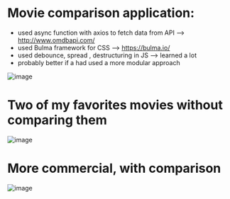 # Movie comparison application:
  - used async function with axios to fetch data from API --> http://www.omdbapi.com/
  - used Bulma framework for CSS --> https://bulma.io/ 
  - used debounce, spread , destructuring in JS --> learned a lot
  - probably better if a had used a more modular approach 

![image](https://user-images.githubusercontent.com/65309085/136363488-4af49b36-1030-4f38-bdab-79f67545915d.png)

# Two of my favorites movies without comparing them

![image](https://user-images.githubusercontent.com/65309085/136364505-50aa466d-1c17-402d-98f8-d355aff04b75.png)

# More commercial, with comparison

![image](https://user-images.githubusercontent.com/65309085/136364648-d8e55b0b-8a31-4490-8440-befab2036e39.png)
